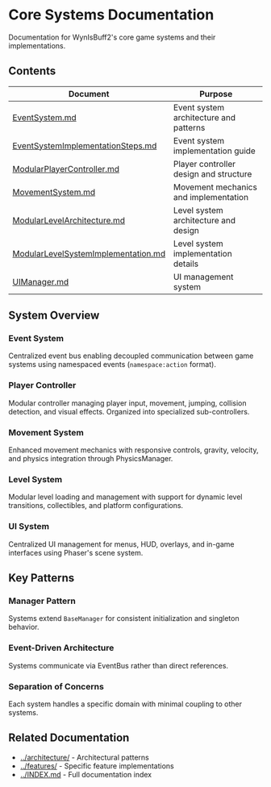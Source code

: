 # Core Systems Documentation

Documentation for WynIsBuff2's core game systems and their implementations.

## Contents

| Document | Purpose |
|----------|---------|
| [EventSystem.md](./EventSystem.md) | Event system architecture and patterns |
| [EventSystemImplementationSteps.md](./EventSystemImplementationSteps.md) | Event system implementation guide |
| [ModularPlayerController.md](./ModularPlayerController.md) | Player controller design and structure |
| [MovementSystem.md](./MovementSystem.md) | Movement mechanics and implementation |
| [ModularLevelArchitecture.md](./ModularLevelArchitecture.md) | Level system architecture and design |
| [ModularLevelSystemImplementation.md](./ModularLevelSystemImplementation.md) | Level system implementation details |
| [UIManager.md](./UIManager.md) | UI management system |

## System Overview

### Event System
Centralized event bus enabling decoupled communication between game systems using namespaced events (`namespace:action` format).

### Player Controller
Modular controller managing player input, movement, jumping, collision detection, and visual effects. Organized into specialized sub-controllers.

### Movement System
Enhanced movement mechanics with responsive controls, gravity, velocity, and physics integration through PhysicsManager.

### Level System
Modular level loading and management with support for dynamic level transitions, collectibles, and platform configurations.

### UI System
Centralized UI management for menus, HUD, overlays, and in-game interfaces using Phaser's scene system.

## Key Patterns

### Manager Pattern
Systems extend `BaseManager` for consistent initialization and singleton behavior.

### Event-Driven Architecture
Systems communicate via EventBus rather than direct references.

### Separation of Concerns
Each system handles a specific domain with minimal coupling to other systems.

## Related Documentation

- [../architecture/](../architecture/) - Architectural patterns
- [../features/](../features/) - Specific feature implementations
- [../INDEX.md](../INDEX.md) - Full documentation index
